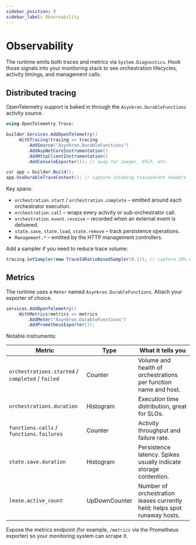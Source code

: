 ```yaml
---
sidebar_position: 8
sidebar_label: Observability
---
```


# Observability

The runtime emits both traces and metrics via `System.Diagnostics`. Hook those signals into your monitoring stack to see orchestration lifecycles, activity timings, and management calls.

## Distributed tracing

OpenTelemetry support is baked in through the `Asynkron.DurableFunctions` activity source.

```csharp title="Program.cs"
using OpenTelemetry.Trace;

builder.Services.AddOpenTelemetry()
    .WithTracing(tracing => tracing
        .AddSource("Asynkron.DurableFunctions")
        .AddAspNetCoreInstrumentation()
        .AddHttpClientInstrumentation()
        .AddConsoleExporter()); // swap for Jaeger, OTLP, etc.

var app = builder.Build();
app.UseDurableTraceContext(); // capture incoming traceparent headers
```

Key spans:

- `orchestration.start` / `orchestration.complete` – emitted around each orchestrator execution.
- `orchestration.call` – wraps every activity or sub-orchestrator call.
- `orchestration.event.receive` – recorded when an external event is delivered.
- `state.save`, `state.load`, `state.remove` – track persistence operations.
- `Management.*` – emitted by the HTTP management controllers.

Add a sampler if you need to reduce trace volume:

```csharp
tracing.SetSampler(new TraceIdRatioBasedSampler(0.1)); // capture 10% of traces
```

## Metrics

The runtime uses a `Meter` named `Asynkron.DurableFunctions`. Attach your exporter of choice.

```csharp title="MetricsExample.cs"
services.AddOpenTelemetry()
    .WithMetrics(metrics => metrics
        .AddMeter("Asynkron.DurableFunctions")
        .AddPrometheusExporter());
```

Notable instruments:

| Metric | Type | What it tells you |
| --- | --- | --- |
| `orchestrations.started` / `completed` / `failed` | Counter | Volume and health of orchestrations per function name and host. |
| `orchestrations.duration` | Histogram | Execution time distribution, great for SLOs. |
| `functions.calls` / `functions.failures` | Counter | Activity throughput and failure rate. |
| `state.save.duration` | Histogram | Persistence latency. Spikes usually indicate storage contention. |
| `lease.active_count` | UpDownCounter | Number of orchestration leases currently held; helps spot runaway hosts. |

Expose the metrics endpoint (for example, `/metrics` via the Prometheus exporter) so your monitoring system can scrape it.

